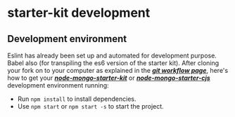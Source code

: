 # starter-kit development

## Development environment
Eslint has already been set up and automated for development purpose. Babel also (for transpiling the es6 version of the starter kit). After cloning your fork on to your computer as explained in the ***[git workflow page](https://github.com/code-collabo/docs/blob/main/contributor-guide/git-workflow.md)***, here's how to get your ***[node-mongo-starter-kit](https://github.com/code-collabo/node-mongo-starter-kit)*** or ***[node-mongo-starter-cjs](https://github.com/code-collabo/node-mongo-starter-cjs)*** development environment running:
* Run `npm install` to install dependencies.
* Use `npm start` or `npm start -s` to start the project.

<!--
## Navigating the code base
The table containing list of features along with their files has been added, to help find code for issue(s) you're working on easily.

Adding table soon...
-->
